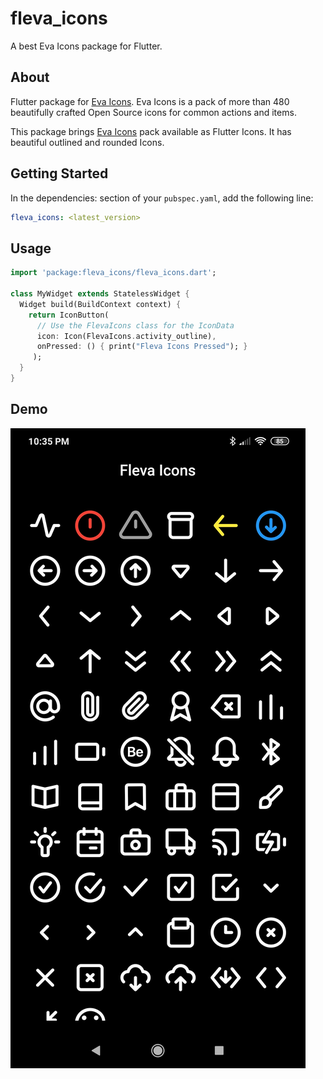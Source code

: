 # fleva_icons

A best Eva Icons package for Flutter.

## About
Flutter package for [Eva Icons](https://akveo.github.io/eva-icons/). Eva Icons is a pack of more than 480 beautifully crafted Open Source icons for common actions and items.

This package brings [Eva Icons](https://akveo.github.io/eva-icons/) pack available as Flutter Icons. It has beautiful outlined and rounded Icons.


## Getting Started

In the dependencies: section of your `pubspec.yaml`, add the following line:

```yaml
fleva_icons: <latest_version>
```

## Usage

```dart
import 'package:fleva_icons/fleva_icons.dart';

class MyWidget extends StatelessWidget {
  Widget build(BuildContext context) {
    return IconButton(
      // Use the FlevaIcons class for the IconData
      icon: Icon(FlevaIcons.activity_outline),
      onPressed: () { print("Fleva Icons Pressed"); }
     );
  }
}
```


## Demo

![Fleva Icons](demo_fleva.jpg)
